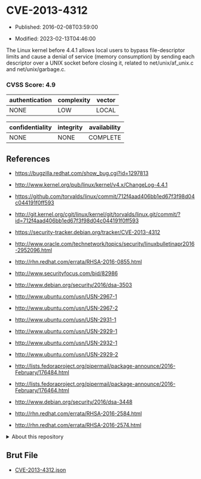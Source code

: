 # CVE-2013-4312

- Published: 2016-02-08T03:59:00

- Modified: 2023-02-13T04:46:00

The Linux kernel before 4.4.1 allows local users to bypass file-descriptor limits and cause a denial of service (memory consumption) by sending each descriptor over a UNIX socket before closing it, related to net/unix/af_unix.c and net/unix/garbage.c.

### CVSS Score: **4.9**

| authentication | complexity | vector |
| --- | --- | --- |
| NONE | LOW | LOCAL |

| confidentiality | integrity | availability |
| --- | --- | --- |
| NONE | NONE | COMPLETE |

## References

* https://bugzilla.redhat.com/show_bug.cgi?id=1297813

* http://www.kernel.org/pub/linux/kernel/v4.x/ChangeLog-4.4.1

* https://github.com/torvalds/linux/commit/712f4aad406bb1ed67f3f98d04c044191f0ff593

* http://git.kernel.org/cgit/linux/kernel/git/torvalds/linux.git/commit/?id=712f4aad406bb1ed67f3f98d04c044191f0ff593

* https://security-tracker.debian.org/tracker/CVE-2013-4312

* http://www.oracle.com/technetwork/topics/security/linuxbulletinapr2016-2952096.html

* http://rhn.redhat.com/errata/RHSA-2016-0855.html

* http://www.securityfocus.com/bid/82986

* http://www.debian.org/security/2016/dsa-3503

* http://www.ubuntu.com/usn/USN-2967-1

* http://www.ubuntu.com/usn/USN-2967-2

* http://www.ubuntu.com/usn/USN-2931-1

* http://www.ubuntu.com/usn/USN-2929-1

* http://www.ubuntu.com/usn/USN-2932-1

* http://www.ubuntu.com/usn/USN-2929-2

* http://lists.fedoraproject.org/pipermail/package-announce/2016-February/176484.html

* http://lists.fedoraproject.org/pipermail/package-announce/2016-February/176464.html

* http://www.debian.org/security/2016/dsa-3448

* http://rhn.redhat.com/errata/RHSA-2016-2584.html

* http://rhn.redhat.com/errata/RHSA-2016-2574.html

<details>
<summary>About this repository</summary> 

  This repository is part of the project [Live Hack CVE](https://github.com/Live-Hack-CVE). Main website can be found [www.live-hack.org](https://www.live-hack.org) 
  
  Made by [Sn0wAlice](https://github.com/Sn0wAlice) for the people that care about security and need to have a feed of the latest CVEs. Hope you enjoy it, don't forget to star the repo and follow me on [Twitter](https://twitter.com/Sn0wAlice) and [Github](https://github.com/Sn0wAlice). And that is my [personnal website](https://www.alice-snow.me/)

  - [Home Page](https://github.com/Live-Hack-CVE)
  - [Framework](https://github.com/Live-Hack-CVE/cve-framework)
  - [CVE database](https://github.com/Live-Hack-CVE/full_database)
  - [Changelog](https://github.com/Live-Hack-CVE/Changelog)
</details>

## Brut File

* [CVE-2013-4312.json](https://raw.githubusercontent.com/Live-Hack-CVE/full_database/main/cves/2013/CVE-2013-4312.json)

